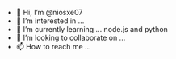 - 👋 Hi, I’m @niosxe07
- 👀 I’m interested in ...
- 🌱 I’m currently learning ... node.js and python
- 💞️ I’m looking to collaborate on ...
- 📫 How to reach me ...

<!---
niosxe07/niosxe07 is a ✨ special ✨ repository because its `README.md` (this file) appears on your GitHub profile.
You can click the Preview link to take a look at your changes.
--->
